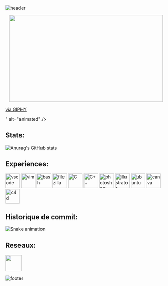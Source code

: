 
![header](https://capsule-render.vercel.app/api?text=HelloWord!&animation=fadeIn&type=waving&color=gradient&height=100)

<p align="center">
   <img src="https://giphy.com/embed/l0Iy93fzhI5okQIPm" width="480" height="270" frameBorder="0" class="giphy-embed" allowFullScreen></iframe><p><a href="https://giphy.com/gifs/RJFilmSchool-arcade-videogame-l0Iy93fzhI5okQIPm">via GIPHY</a></p>" alt="animated" />
</p>

## Stats:

![Anurag's GitHub stats](https://github-readme-stats.vercel.app/api?username=aboymond&show_icons=true&theme=dracula)


## Experiences:

<p align="left">
<img src="https://cdn.jsdelivr.net/gh/devicons/devicon/icons/vscode/vscode-original.svg" alt="vscode" width="45" height="45"/>
<img src="https://cdn.jsdelivr.net/gh/devicons/devicon/icons/vim/vim-original.svg" alt="vim" width="45" height="45"/>
<img src="https://cdn.jsdelivr.net/gh/devicons/devicon/icons/bash/bash-original.svg" alt="bash" width="45" height="45"/>
<img src="https://cdn.jsdelivr.net/gh/devicons/devicon/icons/filezilla/filezilla-plain.svg" alt="filezilla" width="45" height="45"/>
<img src="https://cdn.jsdelivr.net/gh/devicons/devicon/icons/c/c-original.svg" alt="C" width="45" height="45"/>
<img src="https://cdn.jsdelivr.net/gh/devicons/devicon/icons/cplusplus/cplusplus-original.svg" alt="C++" width="45" height="45"/>
<img src="https://cdn.jsdelivr.net/gh/devicons/devicon/icons/photoshop/photoshop-line.svg" alt="photoshop" width="45" height="45"/>
<img src="https://cdn.jsdelivr.net/gh/devicons/devicon/icons/illustrator/illustrator-line.svg" alt="illustrator" width="45" height="45"/>
<img src="https://cdn.jsdelivr.net/gh/devicons/devicon/icons/ubuntu/ubuntu-plain-wordmark.svg" alt="ubuntu" width="45" height="45"/>
<img src="https://cdn.jsdelivr.net/gh/devicons/devicon/icons/canva/canva-original.svg" alt="canva" width="45" height="45"/>
<img src="https://img.icons8.com/color/2x/cinema-4d.png" alt="c4d" width="45" height="45"/>
</p>


## Historique de commit:

![Snake animation](https://github.com/aboymond/aboymond/blob/output/github-contribution-grid-snake.svg)


## Reseaux:

<a href="https://www.linkedin.com/in/alexandre-boymond-005624184/">
  <img height="50" align="center" src="https://user-images.githubusercontent.com/46517096/166973395-19676cd8-f8ec-4abf-83ff-da8243505b82.png"/>
</a>

![footer](https://capsule-render.vercel.app/api?&animation=fadeIn&type=waving&color=gradient&height=100&section=footer)
